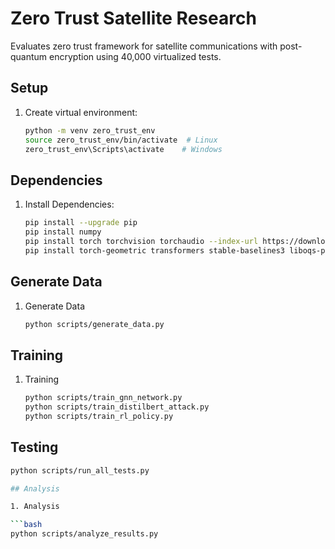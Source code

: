 # Zero Trust Satellite Research

Evaluates zero trust framework for satellite communications with post-quantum encryption using 40,000 virtualized tests.

## Setup

1. Create virtual environment:
   ```bash
   python -m venv zero_trust_env
   source zero_trust_env/bin/activate  # Linux
   zero_trust_env\Scripts\activate    # Windows
   ```

## Dependencies

1. Install Dependencies:
   ```bash
   pip install --upgrade pip
   pip install numpy
   pip install torch torchvision torchaudio --index-url https://download.pytorch.org/whl/cu121
   pip install torch-geometric transformers stable-baselines3 liboqs-python pandas numpy networkx scapy scikit-learn gym
   ```

## Generate Data

1. Generate Data
   ```bash
   python scripts/generate_data.py
   
## Training

1. Training
   ```bash
   python scripts/train_gnn_network.py
   python scripts/train_distilbert_attack.py
   python scripts/train_rl_policy.py
   
## Testing
   ```bash
   python scripts/run_all_tests.py

## Analysis

1. Analysis

```bash
python scripts/analyze_results.py
```
```
